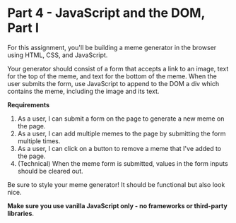# Part 4 - JavaScript and the DOM, Part I

For this assignment, you&#39;ll be building a meme generator in the browser using HTML, CSS, and JavaScript.

Your generator should consist of a form that accepts a link to an image, text for the top of the meme, and text for the bottom of the meme. When the user submits the form, use JavaScript to append to the DOM a div which contains the meme, including the image and its text.

**Requirements**

1. As a user, I can submit a form on the page to generate a new meme on the page.
2. As a user, I can add multiple memes to the page by submitting the form multiple times.
3. As a user, I can click on a button to remove a meme that I&#39;ve added to the page.
4. (Technical) When the meme form is submitted, values in the form inputs should be cleared out.

Be sure to style your meme generator! It should be functional but also look nice.

**Make sure you use vanilla JavaScript only - no frameworks or third-party libraries**.